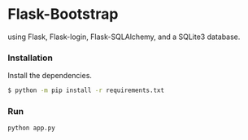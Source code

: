 # Flask-Bootstrap
using Flask, Flask-login, Flask-SQLAlchemy, and a SQLite3 database. 

### Installation
Install the dependencies.
```sh
$ python -m pip install -r requirements.txt
```

### Run
```
python app.py
```